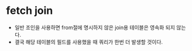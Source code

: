 # fetch join
- 일반 조인을 사용하면 from절에 명시하지 않은 join용 테이블은 영속화 되지 않는다.
- 결국 해당 테이블의 필드를 사용했을 때 쿼리가 한번 더 발생할 것이다.

